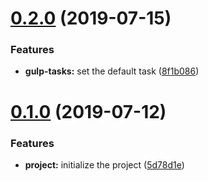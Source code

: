 <a name="0.2.0"></a>

# [0.2.0](https://github.com/ecmatonix/gulp-project-basis/compare/v0.1.0...v0.2.0) (2019-07-15)

### Features

- **gulp-tasks:** set the default task ([8f1b086](https://github.com/ecmatonix/gulp-project-basis/commit/8f1b086))

<a name="0.1.0"></a>

# [0.1.0](https://github.com/ecmatonix/gulp-project-basis/compare/5d78d1e...v0.1.0) (2019-07-12)

### Features

- **project:** initialize the project ([5d78d1e](https://github.com/ecmatonix/gulp-project-basis/commit/5d78d1e))
